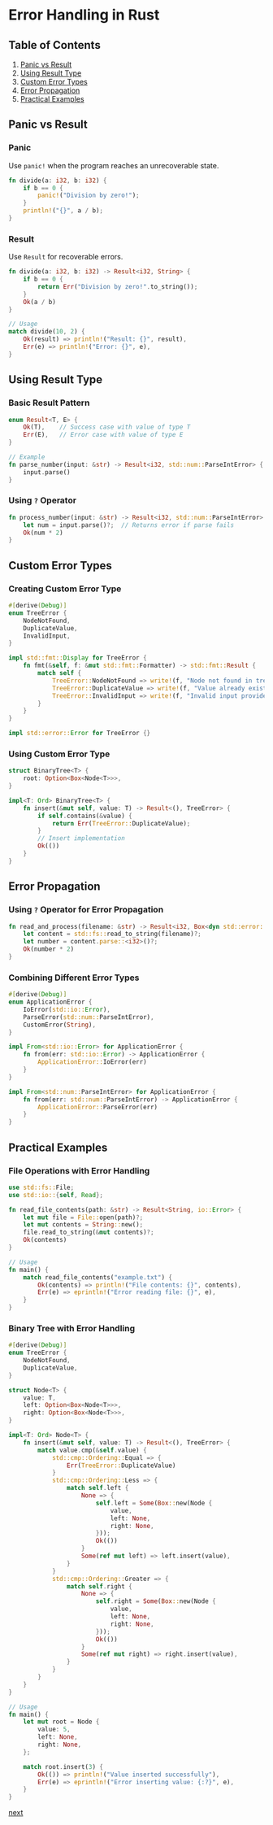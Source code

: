 # Error Handling in Rust

## Table of Contents
1. [Panic vs Result](#panic-vs-result)
2. [Using Result Type](#using-result-type)
3. [Custom Error Types](#custom-error-types)
4. [Error Propagation](#error-propagation)
5. [Practical Examples](#practical-examples)

## Panic vs Result

### Panic
Use `panic!` when the program reaches an unrecoverable state.

```rust
fn divide(a: i32, b: i32) {
    if b == 0 {
        panic!("Division by zero!");
    }
    println!("{}", a / b);
}
```

### Result
Use `Result` for recoverable errors.

```rust
fn divide(a: i32, b: i32) -> Result<i32, String> {
    if b == 0 {
        return Err("Division by zero!".to_string());
    }
    Ok(a / b)
}

// Usage
match divide(10, 2) {
    Ok(result) => println!("Result: {}", result),
    Err(e) => println!("Error: {}", e),
}
```

## Using Result Type

### Basic Result Pattern
```rust
enum Result<T, E> {
    Ok(T),    // Success case with value of type T
    Err(E),   // Error case with value of type E
}

// Example
fn parse_number(input: &str) -> Result<i32, std::num::ParseIntError> {
    input.parse()
}
```

### Using `?` Operator
```rust
fn process_number(input: &str) -> Result<i32, std::num::ParseIntError> {
    let num = input.parse()?;  // Returns error if parse fails
    Ok(num * 2)
}
```

## Custom Error Types

### Creating Custom Error Type
```rust
#[derive(Debug)]
enum TreeError {
    NodeNotFound,
    DuplicateValue,
    InvalidInput,
}

impl std::fmt::Display for TreeError {
    fn fmt(&self, f: &mut std::fmt::Formatter) -> std::fmt::Result {
        match self {
            TreeError::NodeNotFound => write!(f, "Node not found in tree"),
            TreeError::DuplicateValue => write!(f, "Value already exists in tree"),
            TreeError::InvalidInput => write!(f, "Invalid input provided"),
        }
    }
}

impl std::error::Error for TreeError {}
```

### Using Custom Error Type
```rust
struct BinaryTree<T> {
    root: Option<Box<Node<T>>>,
}

impl<T: Ord> BinaryTree<T> {
    fn insert(&mut self, value: T) -> Result<(), TreeError> {
        if self.contains(&value) {
            return Err(TreeError::DuplicateValue);
        }
        // Insert implementation
        Ok(())
    }
}
```

## Error Propagation

### Using `?` Operator for Error Propagation
```rust
fn read_and_process(filename: &str) -> Result<i32, Box<dyn std::error::Error>> {
    let content = std::fs::read_to_string(filename)?;
    let number = content.parse::<i32>()?;
    Ok(number * 2)
}
```

### Combining Different Error Types
```rust
#[derive(Debug)]
enum ApplicationError {
    IoError(std::io::Error),
    ParseError(std::num::ParseIntError),
    CustomError(String),
}

impl From<std::io::Error> for ApplicationError {
    fn from(err: std::io::Error) -> ApplicationError {
        ApplicationError::IoError(err)
    }
}

impl From<std::num::ParseIntError> for ApplicationError {
    fn from(err: std::num::ParseIntError) -> ApplicationError {
        ApplicationError::ParseError(err)
    }
}
```

## Practical Examples

### File Operations with Error Handling
```rust
use std::fs::File;
use std::io::{self, Read};

fn read_file_contents(path: &str) -> Result<String, io::Error> {
    let mut file = File::open(path)?;
    let mut contents = String::new();
    file.read_to_string(&mut contents)?;
    Ok(contents)
}

// Usage
fn main() {
    match read_file_contents("example.txt") {
        Ok(contents) => println!("File contents: {}", contents),
        Err(e) => eprintln!("Error reading file: {}", e),
    }
}
```

### Binary Tree with Error Handling
```rust
#[derive(Debug)]
enum TreeError {
    NodeNotFound,
    DuplicateValue,
}

struct Node<T> {
    value: T,
    left: Option<Box<Node<T>>>,
    right: Option<Box<Node<T>>>,
}

impl<T: Ord> Node<T> {
    fn insert(&mut self, value: T) -> Result<(), TreeError> {
        match value.cmp(&self.value) {
            std::cmp::Ordering::Equal => {
                Err(TreeError::DuplicateValue)
            }
            std::cmp::Ordering::Less => {
                match self.left {
                    None => {
                        self.left = Some(Box::new(Node {
                            value,
                            left: None,
                            right: None,
                        }));
                        Ok(())
                    }
                    Some(ref mut left) => left.insert(value),
                }
            }
            std::cmp::Ordering::Greater => {
                match self.right {
                    None => {
                        self.right = Some(Box::new(Node {
                            value,
                            left: None,
                            right: None,
                        }));
                        Ok(())
                    }
                    Some(ref mut right) => right.insert(value),
                }
            }
        }
    }
}

// Usage
fn main() {
    let mut root = Node {
        value: 5,
        left: None,
        right: None,
    };

    match root.insert(3) {
        Ok(()) => println!("Value inserted successfully"),
        Err(e) => eprintln!("Error inserting value: {:?}", e),
    }
}
```

[next](advance_error_handling.md)
